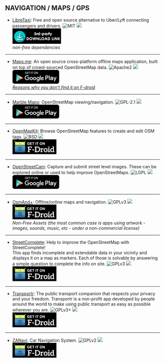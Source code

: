 <!--
    Copyright (C)  2016-2017 PRIMOKORN.
    Permission is granted to copy, distribute and/or modify this document
    under the terms of the GNU Free Documentation License, Version 1.3
    or any later version published by the Free Software Foundation;
    with no Invariant Sections, no Front-Cover Texts, and no Back-Cover Texts.
    A copy of the license is included in the section entitled "GNU
    Free Documentation License".
-->
## NAVIGATION / MAPS / GPS

* [LibreTaxi](http://libretaxi.org/): Free and open source alternative to Uber/Lyft connecting passengers and drivers.
![MIT](https://img.shields.io/badge/License-MIT-orange.svg?style=flat-square)
[![](https://img.shields.io/badge/Source-Github-lightgrey.svg?style=flat-square)](https://github.com/ro31337/libretaxi)  
[![](Pictures/3rd-party.png)](http://libretaxi.org/)  
_non-free dependencies_

***

* [Maps.me](https://play.google.com/store/apps/details?id=com.mapswithme.maps.pro): An open source cross-platform offline maps application, built on top of crowd-sourced OpenStreetMap data.
![Apache2](https://img.shields.io/badge/License-Apache%202.0-yellowgreen.svg?style=flat-square)
[![](https://img.shields.io/badge/Source-Github-lightgrey.svg?style=flat-square)](https://github.com/mapsme/omim/)  
[![](Pictures/Google_Play.png)](https://play.google.com/store/apps/details?id=com.mapswithme.maps.pro)  
_[Reasons why you don't find it on F-droid](https://webcache.googleusercontent.com/search?q=cache:https://github.com/mapsme/omim/issues/85)_

***

* [Marble Maps](https://play.google.com/store/apps/details?id=org.kde.marble.maps): OpenStreetMap viewing/navigation.
![GPL-2.1](https://img.shields.io/badge/License-GPL2.1-brightgreen.svg?style=flat-square)
[![](https://img.shields.io/badge/Source-Git-lightgrey.svg?style=flat-square)](https://cgit.kde.org/marble.git/)  
[![](Pictures/Google_Play.png)](https://play.google.com/store/apps/details?id=org.kde.marble.maps)

***

* [OpenMapKit](https://f-droid.org/packages/org.redcross.openmapkit/): Browse OpenStreetMap features to create and edit OSM tags.
![BSD](https://img.shields.io/badge/License-BSD-1EC9AA.svg?style=flat-square)
[![](https://img.shields.io/badge/Source-Github-lightgrey.svg?style=flat-square)](https://github.com/AmericanRedCross/OpenMapKitAndroid)  
[![](Pictures/F-Droid.png)](https://f-droid.org/packages/org.redcross.openmapkit/)

***

* [OpenStreetCam](https://play.google.com/store/apps/details?id=com.telenav.streetview): Capture and submit street level images. These can be explored online or used to help improve OpenStreetMaps.
![LGPL](https://img.shields.io/badge/License-LGPLv3-green.svg?style=flat-square)
[![](https://img.shields.io/badge/Source-Github-lightgrey.svg?style=flat-square)](https://github.com/openstreetview/android)  
[![](Pictures/Google_Play.png)](https://play.google.com/store/apps/details?id=com.telenav.streetview)

***

* [OsmAnd+](https://f-droid.org/packages/net.osmand.plus/): Offline/online maps and navigation.
![GPLv3](https://img.shields.io/badge/License-GPLv3-brightgreen.svg?style=flat-square)
[![](https://img.shields.io/badge/Source-Github-lightgrey.svg?style=flat-square)](https://github.com/osmandapp/Osmand)  
[![](Pictures/F-Droid.png)](https://f-droid.org/packages/net.osmand.plus/)  
_Non-Free Assets (the most common case is apps using artwork - images, sounds, music, etc - under a non-commercial license)_

***

* [StreetComplete](https://f-droid.org/packages/de.westnordost.streetcomplete): Help to improve the OpenStreetMap with StreetComplete!  
This app finds incomplete and extendable data in your vicinity and displays it on a map as markers. Each of those is solvable by answering a simple question to complete the info on site.
![GPLv3](https://img.shields.io/badge/License-GPLv3-brightgreen.svg?style=flat-square)
[![](https://img.shields.io/badge/Source-Github-lightgrey.svg?style=flat-square)](https://github.com/westnordost/StreetComplete)  
[![](Pictures/F-Droid.png)](https://f-droid.org/packages/de.westnordost.streetcomplete)

***

* [Transportr](https://f-droid.org/packages/de.grobox.liberario/): The public transport companion that respects your privacy and your freedom. Transportr is a non-profit app developed by people around the world to make using public transport as easy as possible wherever you are.
![GPLv3+](https://img.shields.io/badge/License-GPLv3+-brightgreen.svg?style=flat-square)
[![](https://img.shields.io/badge/Source-Github-lightgrey.svg?style=flat-square)](https://github.com/grote/Transportr)  
[![](Pictures/F-Droid.png)](https://f-droid.org/packages/de.grobox.liberario/)

***

* [ZANavi](https://f-droid.org/packages/com.zoffcc.applications.zanavi): Car Navigation System.
![GPLv2](https://img.shields.io/badge/License-GPLv2-brightgreen.svg?style=flat-square)
[![](https://img.shields.io/badge/Source-Github-lightgrey.svg?style=flat-square)](https://github.com/zoff99/zanavi)  
[![](Pictures/F-Droid.png)](https://f-droid.org/packages/com.zoffcc.applications.zanavi)